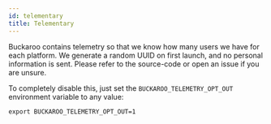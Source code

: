 ```yaml
---
id: telementary
title: Telementary
---
```


Buckaroo contains telemetry so that we know how many users we have for each platform. We generate a random UUID on first launch, and no personal information is sent. Please refer to the source-code or open an issue if you are unsure.

To completely disable this, just set the `BUCKAROO_TELEMETRY_OPT_OUT` environment variable to any value:
```
export BUCKAROO_TELEMETRY_OPT_OUT=1
```